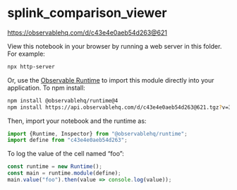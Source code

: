 # splink_comparison_viewer

https://observablehq.com/d/c43e4e0aeb54d263@621

View this notebook in your browser by running a web server in this folder. For
example:

~~~sh
npx http-server
~~~

Or, use the [Observable Runtime](https://github.com/observablehq/runtime) to
import this module directly into your application. To npm install:

~~~sh
npm install @observablehq/runtime@4
npm install https://api.observablehq.com/d/c43e4e0aeb54d263@621.tgz?v=3
~~~

Then, import your notebook and the runtime as:

~~~js
import {Runtime, Inspector} from "@observablehq/runtime";
import define from "c43e4e0aeb54d263";
~~~

To log the value of the cell named “foo”:

~~~js
const runtime = new Runtime();
const main = runtime.module(define);
main.value("foo").then(value => console.log(value));
~~~
